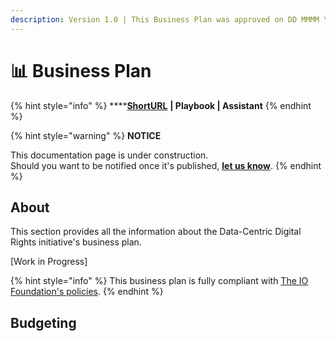 ```yaml
---
description: Version 1.0 | This Business Plan was approved on DD MMMM YYYY.
---
```


# 📊 Business Plan

{% hint style="info" %}
****[**ShortURL**](https://tiof.click/DCDRBP) **| Playbook | Assistant**
{% endhint %}

{% hint style="warning" %}
**NOTICE**

This documentation page is under construction.\
Should you want to be notified once it's published, [**let us know**](https://tiof.click/TIOFTarianUpdatesService).
{% endhint %}

## About

This section provides all the information about the Data-Centric Digital Rights initiative's business plan.

\[Work in Progress]

{% hint style="info" %}
This business plan is fully compliant with [The IO Foundation's policies](https://tiof.click/TIOFPolicies).
{% endhint %}

## Budgeting
